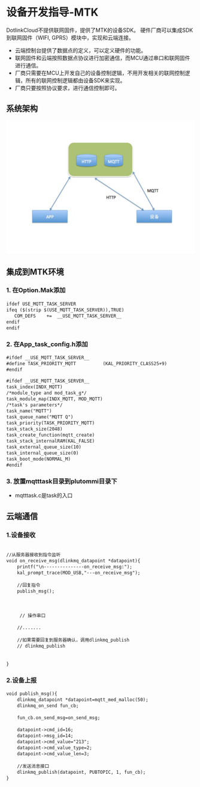 # 设备开发指导-MTK

DotlinkCloud不提供联网固件，提供了MTK的设备SDK。 硬件厂商可以集成SDK到联网固件（WIFI, GPRS）模块中，实现和云端连接。

* 云端控制台提供了数据点的定义，可以定义硬件的功能。
* 联网固件和云端按照数据点协议进行加密通信，而MCU通过串口和联网固件进行通信。
* 厂商只需要在MCU上开发自己的设备控制逻辑，不用开发相关的联网控制逻辑，所有的联网控制逻辑都由设备SDK来实现。
* 厂商只要按照协议要求，进行通信控制即可。


## 系统架构
![Markdown](system.png)

## 集成到MTK环境
### 1. 在Option.Mak添加
```
ifdef USE_MQTT_TASK_SERVER
ifeq ($(strip $(USE_MQTT_TASK_SERVER)),TRUE)
   COM_DEFS    +=  __USE_MQTT_TASK_SERVER__ 
endif
endif
```

### 2. 在App_task_config.h添加

```
#ifdef __USE_MQTT_TASK_SERVER__
#define TASK_PRIORITY_MQTT          (KAL_PRIORITY_CLASS25+9)
#endif

```

```
#ifdef __USE_MQTT_TASK_SERVER__
task_index(INDX_MQTT)  
/*module_type and mod_task_g*/
task_module_map(INDX_MQTT, MOD_MQTT)
/*task's parameters*/
task_name("MQTT")
task_queue_name("MQTT Q")
task_priority(TASK_PRIORITY_MQTT)
task_stack_size(2048)
task_create_function(mqtt_create)
task_stack_internalRAM(KAL_FALSE)
task_external_queue_size(10)
task_internal_queue_size(0)
task_boot_mode(NORMAL_M)
#endif
```

### 3. 放置mqtttask目录到plutommi目录下
  * mqtttask.c是task的入口

## 云端通信

### 1.设备接收
```

//从服务器接收到指令监听
void on_receive_msg(dlinkmq_datapoint *datapoint){
	printf("\n---------------on_receive_msg:");
	kal_prompt_trace(MOD_USB,"---on_receive_msg");

	//回复指令
	publish_msg();



	 // 操作串口

	//.......

	//如果需要回复到服务器确认，调用dlinkmq_publish
	// dlinkmq_publish


}
```

### 2.设备上报

```
void publish_msg(){
	dlinkmq_datapoint *datapoint=mqtt_med_malloc(50);
	dlinkmq_on_send fun_cb;
	
	fun_cb.on_send_msg=on_send_msg;

	datapoint->cmd_id=16;
	datapoint->msg_id=14;
	datapoint->cmd_value="213";
	datapoint->cmd_value_type=2;
	datapoint->cmd_value_len=3;

	//发送消息接口
	dlinkmq_publish(datapoint, PUBTOPIC, 1, fun_cb);
}
```
